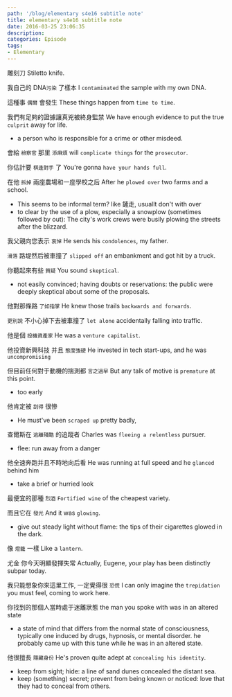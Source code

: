 ```yaml
---
path: '/blog/elementary s4e16 subtitle note'
title: elementary s4e16 subtitle note
date: 2016-03-25 23:06:35
description:
categories: Episode
tags:
- Elementary
---
```


雕刻刀
Stiletto knife.

我自己的 DNA` 污染 ` 了樣本
I `contaminated` the sample with my own DNA.

這種事 ` 偶爾 ` 會發生
These things happen from `time to time`.

我們有足夠的證據讓真兇被終身監禁
We have enough evidence to put the true `culprit` away for life.
- a person who is responsible for a crime or other misdeed.


會給 ` 檢察官 ` 那里 ` 添麻煩 `
will `complicate things` for the `prosecutor`.

你估計要 ` 棋逢對手 ` 了
You're gonna `have your hands full`.

在他 ` 拆掉 ` 兩座農場和一座學校之后
After he `plowed over` two farms and a school.
- This seems to be informal term? like 鏟走, usuallt don't with over
- to clear by the use of a plow, especially a snowplow (sometimes followed by out): The city's work crews were busily plowing the streets after the blizzard.

我父親向您表示 ` 哀悼 `
He sends his `condolences`, my father.

` 滑落 ` 路堤然后被車撞了
`slipped off` an embankment and got hit by a truck.

你聽起來有些 ` 質疑 `
You sound `skeptical`.
- not easily convinced; having doubts or reservations: the public were deeply skeptical about some of the proposals.

他對那條路 ` 了如指掌 `
He knew those trails `backwards and forwards`.

` 更別說 ` 不小心掉下去被車撞了
`let alone` accidentally falling into traffic.

他是個 ` 投機資產家 `
He was a `venture capitalist`.

他投資新興科技  并且 ` 態度強硬 `
He invested in tech start-ups, and he was `uncompromising`

但目前任何對于動機的揣測都 ` 言之過早 `
But any talk of motive is `premature` at this point.
- too early

他肯定被 ` 刮得 ` 很慘
- He must've been `scraped up` pretty badly,

查爾斯在 ` 逃離殘酷 ` 的追蹤者
Charles was `fleeing a relentless` pursuer.
- flee: run away from a danger

他全速奔跑并且不時地向后看
He was running at full speed and he `glanced` behind him
- take a brief or hurried look

最便宜的那種 ` 烈酒 `
`Fortified wine` of the cheapest variety.

而且它在 ` 發光 `
And it was `glowing`.
- give out steady light without flame: the tips of their cigarettes glowed in the dark.

像 ` 燈籠 ` 一樣
Like a `lantern`.

尤金  你今天明顯發揮失常
Actually, Eugene, your play has been distinctly subpar today.

我只能想象你來這里工作, 一定覺得很 ` 恐慌 `
I can only imagine the `trepidation` you must feel, coming to work here.

你找到的那個人當時處于迷離狀態
the man you spoke with was in an altered state
- a state of mind that differs from the normal state of consciousness, typically one induced by drugs, hypnosis, or mental disorder. he probably came up with this tune while he was in an altered state.

他很擅長 ` 隱藏身份 `
He's proven quite adept at `concealing his identity`.
- keep from sight; hide: a line of sand dunes concealed the distant sea.
- keep (something) secret; prevent from being known or noticed: love that they had to conceal from others.